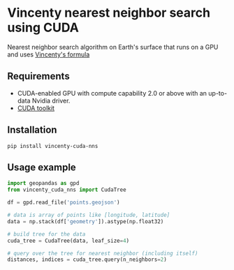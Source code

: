 # Vincenty nearest neighbor search using CUDA
Nearest neighbor search algorithm on Earth's surface that runs on a GPU and uses [Vincenty's formula](https://en.wikipedia.org/wiki/Vincenty%27s_formulae)

## Requirements
- CUDA-enabled GPU with compute capability 2.0 or above with an up-to-data Nvidia driver.
- [CUDA toolkit](https://docs.nvidia.com/cuda/cuda-installation-guide-linux/index.html])

## Installation
```
pip install vincenty-cuda-nns
```

## Usage example
```python
import geopandas as gpd
from vincenty_cuda_nns import CudaTree

df = gpd.read_file('points.geojson')

# data is array of points like [longitude, latitude]
data = np.stack(df['geometry']).astype(np.float32)

# build tree for the data
cuda_tree = CudaTree(data, leaf_size=4)

# query over the tree for nearest neighbor (including itself)
distances, indices = cuda_tree.query(n_neighbors=2)
```
